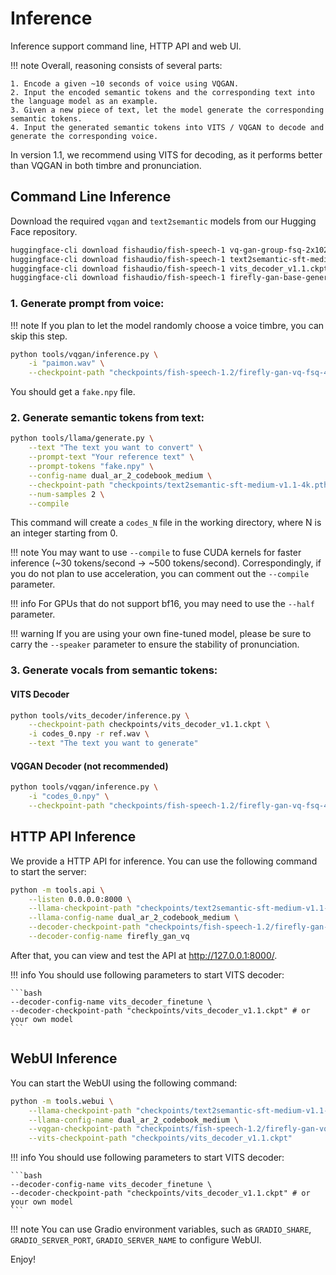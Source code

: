 # Inference

Inference support command line, HTTP API and web UI.

!!! note
    Overall, reasoning consists of several parts:

    1. Encode a given ~10 seconds of voice using VQGAN.
    2. Input the encoded semantic tokens and the corresponding text into the language model as an example.
    3. Given a new piece of text, let the model generate the corresponding semantic tokens.
    4. Input the generated semantic tokens into VITS / VQGAN to decode and generate the corresponding voice.

In version 1.1, we recommend using VITS for decoding, as it performs better than VQGAN in both timbre and pronunciation.

## Command Line Inference

Download the required `vqgan` and `text2semantic` models from our Hugging Face repository.
    
```bash
huggingface-cli download fishaudio/fish-speech-1 vq-gan-group-fsq-2x1024.pth --local-dir checkpoints
huggingface-cli download fishaudio/fish-speech-1 text2semantic-sft-medium-v1.1-4k.pth --local-dir checkpoints
huggingface-cli download fishaudio/fish-speech-1 vits_decoder_v1.1.ckpt --local-dir checkpoints
huggingface-cli download fishaudio/fish-speech-1 firefly-gan-base-generator.ckpt --local-dir checkpoints
```

### 1. Generate prompt from voice:

!!! note
    If you plan to let the model randomly choose a voice timbre, you can skip this step.

```bash
python tools/vqgan/inference.py \
    -i "paimon.wav" \
    --checkpoint-path "checkpoints/fish-speech-1.2/firefly-gan-vq-fsq-4x1024-42hz-generator.pth"
```
You should get a `fake.npy` file.

### 2. Generate semantic tokens from text:
```bash
python tools/llama/generate.py \
    --text "The text you want to convert" \
    --prompt-text "Your reference text" \
    --prompt-tokens "fake.npy" \
    --config-name dual_ar_2_codebook_medium \
    --checkpoint-path "checkpoints/text2semantic-sft-medium-v1.1-4k.pth" \
    --num-samples 2 \
    --compile
```

This command will create a `codes_N` file in the working directory, where N is an integer starting from 0.

!!! note
    You may want to use `--compile` to fuse CUDA kernels for faster inference (~30 tokens/second -> ~500 tokens/second).
    Correspondingly, if you do not plan to use acceleration, you can comment out the `--compile` parameter.

!!! info
    For GPUs that do not support bf16, you may need to use the `--half` parameter.

!!! warning
    If you are using your own fine-tuned model, please be sure to carry the `--speaker` parameter to ensure the stability of pronunciation.

### 3. Generate vocals from semantic tokens:

#### VITS Decoder
```bash
python tools/vits_decoder/inference.py \
    --checkpoint-path checkpoints/vits_decoder_v1.1.ckpt \
    -i codes_0.npy -r ref.wav \
    --text "The text you want to generate"
```

#### VQGAN Decoder (not recommended)
```bash
python tools/vqgan/inference.py \
    -i "codes_0.npy" \
    --checkpoint-path "checkpoints/fish-speech-1.2/firefly-gan-vq-fsq-4x1024-42hz-generator.pth"
```

## HTTP API Inference

We provide a HTTP API for inference. You can use the following command to start the server:

```bash
python -m tools.api \
    --listen 0.0.0.0:8000 \
    --llama-checkpoint-path "checkpoints/text2semantic-sft-medium-v1.1-4k.pth" \
    --llama-config-name dual_ar_2_codebook_medium \
    --decoder-checkpoint-path "checkpoints/fish-speech-1.2/firefly-gan-vq-fsq-4x1024-42hz-generator.pth" \
    --decoder-config-name firefly_gan_vq
```

After that, you can view and test the API at http://127.0.0.1:8000/.  

!!! info
    You should use following parameters to start VITS decoder:

    ```bash
    --decoder-config-name vits_decoder_finetune \
    --decoder-checkpoint-path "checkpoints/vits_decoder_v1.1.ckpt" # or your own model
    ```

## WebUI Inference

You can start the WebUI using the following command:

```bash
python -m tools.webui \
    --llama-checkpoint-path "checkpoints/text2semantic-sft-medium-v1.1-4k.pth" \
    --llama-config-name dual_ar_2_codebook_medium \
    --vqgan-checkpoint-path "checkpoints/fish-speech-1.2/firefly-gan-vq-fsq-4x1024-42hz-generator.pth" \
    --vits-checkpoint-path "checkpoints/vits_decoder_v1.1.ckpt"
```

!!! info
    You should use following parameters to start VITS decoder:

    ```bash
    --decoder-config-name vits_decoder_finetune \
    --decoder-checkpoint-path "checkpoints/vits_decoder_v1.1.ckpt" # or your own model
    ```

!!! note
    You can use Gradio environment variables, such as `GRADIO_SHARE`, `GRADIO_SERVER_PORT`, `GRADIO_SERVER_NAME` to configure WebUI.

Enjoy!
